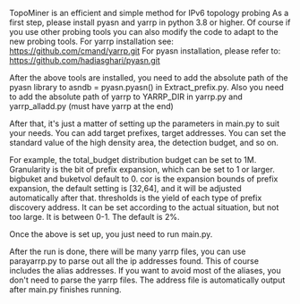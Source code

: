 TopoMiner is an efficient and simple method for IPv6 topology probing
As a first step, please install pyasn and yarrp in python 3.8 or higher. Of course if you use other probing tools you can also modify the code to adapt to the new probing tools.
For yarrp installation see: https://github.com/cmand/yarrp.git
For pyasn installation, please refer to: https://github.com/hadiasghari/pyasn.git

After the above tools are installed, you need to add the absolute path of the pyasn library to asndb = pyasn.pyasn() in Extract_prefix.py. 
Also you need to add the absolute path of yarrp to YARRP_DIR in yarrp.py and yarrp_alladd.py (must have yarrp at the end)

After that, it's just a matter of setting up the parameters in main.py to suit your needs. You can add target prefixes, target addresses.
You can set the standard value of the high density area, the detection budget, and so on.

For example, the total_budget distribution budget can be set to 1M.
Granularity is the bit of prefix expansion, which can be set to 1 or larger.
bigbuket and buketvol default to 0.
cor is the expansion bounds of prefix expansion, the default setting is [32,64], and it will be adjusted automatically after that.
thresholds is the yield of each type of prefix discovery address. 
It can be set according to the actual situation, but not too large. It is between 0-1. The default is 2%.

Once the above is set up, you just need to run main.py.


After the run is done, there will be many yarrp files, you can use parayarrp.py to parse out all the ip addresses found. This of course includes the alias addresses. If you want to avoid most of the aliases, you don't need to parse the yarrp files. The address file is automatically output after main.py finishes running.
